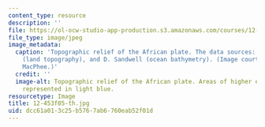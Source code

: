 ```yaml
---
content_type: resource
description: ''
file: https://ol-ocw-studio-app-production.s3.amazonaws.com/courses/12-453-crosby-lectures-in-geology-history-of-africa-fall-2005/dcc61a013c25b5767ab6760eab52f01d_12-453f05-th.jpg
file_type: image/jpeg
image_metadata:
  caption: 'Topographic relief of the African plate. The data sources: [NASA SRTM](http://www2.jpl.nasa.gov/srtm/)
    (land topography), and D. Sandwell (ocean bathymetry). (Image courtesy of Daniel
    MacPhee.)'
  credit: ''
  image-alt: Topographic relief of the African plate. Areas of higher elevation are
    represented in light blue.
resourcetype: Image
title: 12-453f05-th.jpg
uid: dcc61a01-3c25-b576-7ab6-760eab52f01d
---
```

